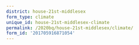 ```yaml
---
district: house-21st-middlesex
form_type: climate
unique_id: house-21st-middlesex-climate
permalink: /2020bq/house-21st-middlesex/climate/
form_id: '201705916871054'
---
```

